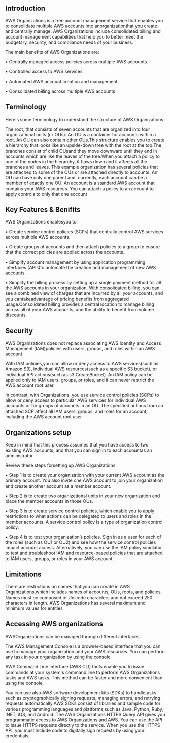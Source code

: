 ## Introduction

AWS Organizations is a free account management service that enables you to consolidate multiple AWS accounts into anorganizationthat you create and centrally manage. AWS Organizations include consolidated billing and account management capabilities that help you to better meet the budgetary, security, and compliance needs of your business.

The main benefits of AWS Organizations are:

• Centrally managed access policies across multiple AWS accounts.

• Controlled access to AWS services.

• Automated AWS account creation and management.

• Consolidated billing across multiple AWS accounts

## Terminology

Hereis some terminology to understand the structure of AWS Organizations.

The root, that consists of seven accounts that are organized into four organizational units (or OUs). An OU is a container for accounts within a root. An OU can also contain other OUs.This structure enables you to create a hierarchy that looks like an upside-down tree with the root at the top.The branches consist of child OUsand they move downward until they end in accounts,which are like the leaves of the tree.When you attach a policy to one of the nodes in the hierarchy, it flows down and it affects all the branches and leaves. This example organization has several policies that are attached to some of the OUs or are attached directly to accounts. An OU can have only one parent and, currently, each account can be a member of exactly one OU. An account is a standard AWS account that contains your AWS resources. You can attach a policy to an account to apply controls to only that one account

## Key Features & Benifits

AWS Organizations enablesyou to:

• Create service control policies (SCPs) that centrally control AWS services across multiple AWS accounts.

• Create groups of accounts and then attach policies to a group to ensure that the correct policies are applied across the accounts.

• Simplify account management by using application programming interfaces (APIs)to automate the creation and management of new AWS accounts.

• Simplify the billing process by setting up a single payment method for all the AWS accounts in your organization. With consolidated billing, you can see a combined view of charges that are incurred by all your accounts, and you cantakeadvantage of pricing benefits from aggregated usage.Consolidated billing provides a central location to manage billing across all of your AWS accounts, and the ability to benefit from volume discounts


## Security

AWS Organizations does not replace associating AWS Identity and Access Management (IAM)policies with users, groups, and roles within an AWS account.

With IAM policies,you can allow or deny access to AWS services(such as Amazon S3), individual AWS resources(such as a specific S3 bucket), or individual API actions(such as s3:CreateBucket). An IAM policy can be applied only to IAM users, groups, or roles, and it can never restrict the AWS account root user.

In contrast, with Organizations, you use service control policies (SCPs) to allow or deny access to particular AWS services for individual AWS accounts or for groups of accounts in an OU. The specified actions from an attached SCP affect all IAM users, groups, and roles for an account, including the AWS account root user

## Organizations setup

Keep in mind that this process assumes that you have access to two existing AWS accounts, and that you can sign in to each accountas an administrator.

Review these steps forsetting up AWS Organizations:

• Step 1 is to create your organization with your current AWS account as the primary account. You also invite one AWS account to join your organization and create another account as a member account.

• Step 2 is to create two organizational units in your new organization and place the member accounts in those OUs.

• Step 3 is to create service control policies, which enable you to apply restrictions to what actions can be delegated to users and roles in the member accounts. A service control policy is a type of organization control policy. 

• Step 4 is to test your organization’s policies. Sign in as a user for each of the roles (such as OU1 or OU2) and see how the service control policies impact account access. Alternatively, you can use the IAM policy simulator to test and troubleshoot IAM and resource-based policies that are attached to IAM users, groups, or roles in your AWS account.


## Limitations

There are restrictions on names that you can create in AWS Organizations,which includes names of accounts, OUs, roots, and policies. Names must be composed of Unicode characters and not exceed 250 characters in length. AWS Organizations has several maximum and minimum values for entities


## Accessing AWS organizations

AWSOrganizations can be managed through different interfaces.

The AWS Management Console is a browser-based interface that you can use to manage your organization and your AWS resources. You can perform any task in your organization by using the console.

AWS Command Line Interface (AWS CLI) tools enable you to issue commands at your system's command line to perform AWS Organizations tasks and AWS tasks. This method can be faster and more convenient than using the console.

You can use also AWS software development kits (SDKs) to handletasks such as cryptographically signing requests, managing errors, and retrying requests automatically.AWS SDKs consist of libraries and sample code for various programming languages and platforms,such as Java, Python, Ruby, .NET, iOS, and Android. The AWS Organizations HTTPS Query API gives you programmatic access to AWS Organizations and AWS. You can use the API to issue HTTPS requests directly to the service. When you use the HTTPS API, you must include code to digitally sign requests by using your credentials.